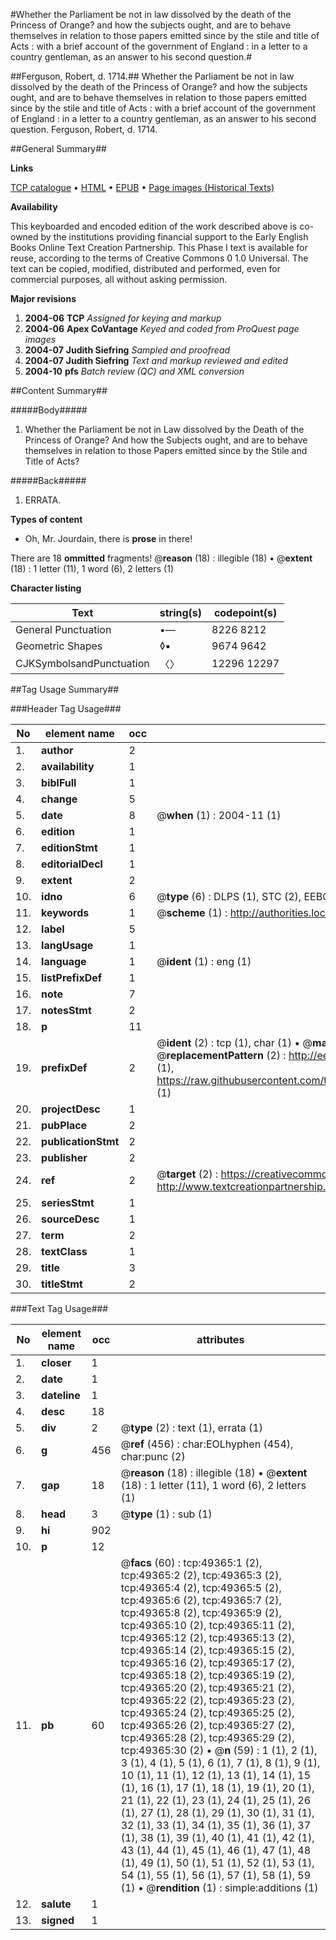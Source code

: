 #Whether the Parliament be not in law dissolved by the death of the Princess of Orange? and how the subjects ought, and are to behave themselves in relation to those papers emitted since by the stile and title of Acts : with a brief account of the government of England : in a letter to a country gentleman, as an answer to his second question.#

##Ferguson, Robert, d. 1714.##
Whether the Parliament be not in law dissolved by the death of the Princess of Orange? and how the subjects ought, and are to behave themselves in relation to those papers emitted since by the stile and title of Acts : with a brief account of the government of England : in a letter to a country gentleman, as an answer to his second question.
Ferguson, Robert, d. 1714.

##General Summary##

**Links**

[TCP catalogue](http://www.ota.ox.ac.uk/tcp/)  • 
[HTML](http://tei.it.ox.ac.uk/tcp/Texts-HTML/free/A41/A41193.html)  • 
[EPUB](http://tei.it.ox.ac.uk/tcp/Texts-EPUB/free/A41/A41193.epub) • 
[Page images (Historical Texts)](https://data.historicaltexts.jisc.ac.uk/view?pubId=eebo-11800220e&pageId=eebo-11800220e-49365-1)

**Availability**

This keyboarded and encoded edition of the
	       work described above is co-owned by the institutions
	       providing financial support to the Early English Books
	       Online Text Creation Partnership. This Phase I text is
	       available for reuse, according to the terms of Creative
	       Commons 0 1.0 Universal. The text can be copied,
	       modified, distributed and performed, even for
	       commercial purposes, all without asking permission.

**Major revisions**

1. __2004-06__ __TCP__ *Assigned for keying and markup*
1. __2004-06__ __Apex CoVantage__ *Keyed and coded from ProQuest page images*
1. __2004-07__ __Judith Siefring__ *Sampled and proofread*
1. __2004-07__ __Judith Siefring__ *Text and markup reviewed and edited*
1. __2004-10__ __pfs__ *Batch review (QC) and XML conversion*

##Content Summary##

#####Body#####

1. Whether the Parliament be not in Law dissolved by the Death of the Princess of Orange? And how the Subjects ought, and are to behave themselves in relation to those Papers emitted since by the Stile and Title of Acts?

#####Back#####

1. ERRATA.

**Types of content**

  * Oh, Mr. Jourdain, there is **prose** in there!

There are 18 **ommitted** fragments! 
 @__reason__ (18) : illegible (18)  •  @__extent__ (18) : 1 letter (11), 1 word (6), 2 letters (1)

**Character listing**


|Text|string(s)|codepoint(s)|
|---|---|---|
|General Punctuation|•—|8226 8212|
|Geometric Shapes|◊▪|9674 9642|
|CJKSymbolsandPunctuation|〈〉|12296 12297|

##Tag Usage Summary##

###Header Tag Usage###

|No|element name|occ|attributes|
|---|---|---|---|
|1.|__author__|2||
|2.|__availability__|1||
|3.|__biblFull__|1||
|4.|__change__|5||
|5.|__date__|8| @__when__ (1) : 2004-11 (1)|
|6.|__edition__|1||
|7.|__editionStmt__|1||
|8.|__editorialDecl__|1||
|9.|__extent__|2||
|10.|__idno__|6| @__type__ (6) : DLPS (1), STC (2), EEBO-CITATION (1), OCLC (1), VID (1)|
|11.|__keywords__|1| @__scheme__ (1) : http://authorities.loc.gov/ (1)|
|12.|__label__|5||
|13.|__langUsage__|1||
|14.|__language__|1| @__ident__ (1) : eng (1)|
|15.|__listPrefixDef__|1||
|16.|__note__|7||
|17.|__notesStmt__|2||
|18.|__p__|11||
|19.|__prefixDef__|2| @__ident__ (2) : tcp (1), char (1)  •  @__matchPattern__ (2) : ([0-9\-]+):([0-9IVX]+) (1), (.+) (1)  •  @__replacementPattern__ (2) : http://eebo.chadwyck.com/downloadtiff?vid=$1&page=$2 (1), https://raw.githubusercontent.com/textcreationpartnership/Texts/master/tcpchars.xml#$1 (1)|
|20.|__projectDesc__|1||
|21.|__pubPlace__|2||
|22.|__publicationStmt__|2||
|23.|__publisher__|2||
|24.|__ref__|2| @__target__ (2) : https://creativecommons.org/publicdomain/zero/1.0/ (1), http://www.textcreationpartnership.org/docs/. (1)|
|25.|__seriesStmt__|1||
|26.|__sourceDesc__|1||
|27.|__term__|2||
|28.|__textClass__|1||
|29.|__title__|3||
|30.|__titleStmt__|2||


###Text Tag Usage###

|No|element name|occ|attributes|
|---|---|---|---|
|1.|__closer__|1||
|2.|__date__|1||
|3.|__dateline__|1||
|4.|__desc__|18||
|5.|__div__|2| @__type__ (2) : text (1), errata (1)|
|6.|__g__|456| @__ref__ (456) : char:EOLhyphen (454), char:punc (2)|
|7.|__gap__|18| @__reason__ (18) : illegible (18)  •  @__extent__ (18) : 1 letter (11), 1 word (6), 2 letters (1)|
|8.|__head__|3| @__type__ (1) : sub (1)|
|9.|__hi__|902||
|10.|__p__|12||
|11.|__pb__|60| @__facs__ (60) : tcp:49365:1 (2), tcp:49365:2 (2), tcp:49365:3 (2), tcp:49365:4 (2), tcp:49365:5 (2), tcp:49365:6 (2), tcp:49365:7 (2), tcp:49365:8 (2), tcp:49365:9 (2), tcp:49365:10 (2), tcp:49365:11 (2), tcp:49365:12 (2), tcp:49365:13 (2), tcp:49365:14 (2), tcp:49365:15 (2), tcp:49365:16 (2), tcp:49365:17 (2), tcp:49365:18 (2), tcp:49365:19 (2), tcp:49365:20 (2), tcp:49365:21 (2), tcp:49365:22 (2), tcp:49365:23 (2), tcp:49365:24 (2), tcp:49365:25 (2), tcp:49365:26 (2), tcp:49365:27 (2), tcp:49365:28 (2), tcp:49365:29 (2), tcp:49365:30 (2)  •  @__n__ (59) : 1 (1), 2 (1), 3 (1), 4 (1), 5 (1), 6 (1), 7 (1), 8 (1), 9 (1), 10 (1), 11 (1), 12 (1), 13 (1), 14 (1), 15 (1), 16 (1), 17 (1), 18 (1), 19 (1), 20 (1), 21 (1), 22 (1), 23 (1), 24 (1), 25 (1), 26 (1), 27 (1), 28 (1), 29 (1), 30 (1), 31 (1), 32 (1), 33 (1), 34 (1), 35 (1), 36 (1), 37 (1), 38 (1), 39 (1), 40 (1), 41 (1), 42 (1), 43 (1), 44 (1), 45 (1), 46 (1), 47 (1), 48 (1), 49 (1), 50 (1), 51 (1), 52 (1), 53 (1), 54 (1), 55 (1), 56 (1), 57 (1), 58 (1), 59 (1)  •  @__rendition__ (1) : simple:additions (1)|
|12.|__salute__|1||
|13.|__signed__|1||
